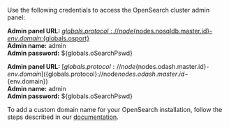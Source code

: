 Use the following credentials to access the OpenSearch cluster admin panel:

**Admin panel URL:** [${globals.protocol}://node${nodes.nosqldb.master.id}-${env.domain}:${globals.osport}](${globals.protocol}://node${nodes.nosqldb.master.id}-${env.domain}:${globals.osport})  
**Admin name:** admin  
**Admin password:** ${globals.oSearchPswd}  

**Admin panel URL:** [${globals.protocol}://node${nodes.odash.master.id}-${env.domain}](${globals.protocol}://node${nodes.odash.master.id}-${env.domain})  
**Admin name:** admin  
**Admin password:** ${globals.oSearchPswd}  

To add a custom domain name for your OpenSearch installation, follow the steps described in our [documentation](https://www.virtuozzo.com/application-platform-docs/custom-domains/).
